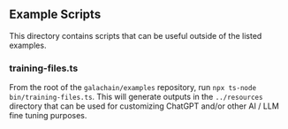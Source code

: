 ## Example Scripts

This directory contains scripts that can be useful outside of the listed examples.

### training-files.ts

From the root of the `galachain/examples` repository, run `npx ts-node bin/training-files.ts`. This will
generate outputs in the `../resources` directory that can be used for customizing ChatGPT and/or other
AI / LLM fine tuning purposes.
